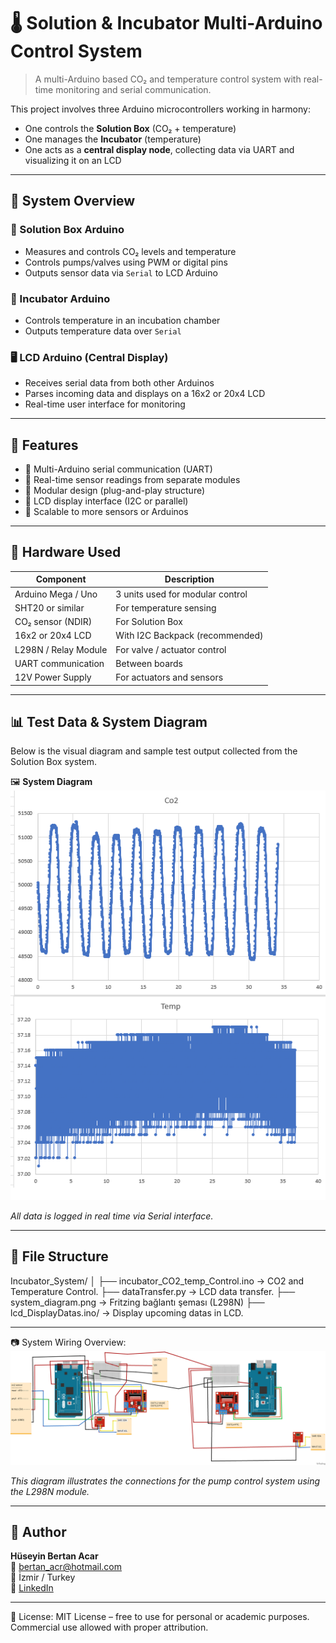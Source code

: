 # 🌡️ Solution & Incubator Multi-Arduino Control System

> A multi-Arduino based CO₂ and temperature control system with real-time monitoring and serial communication.

This project involves three Arduino microcontrollers working in harmony:
- One controls the **Solution Box** (CO₂ + temperature)
- One manages the **Incubator** (temperature)
- One acts as a **central display node**, collecting data via UART and visualizing it on an LCD

---

## 🧠 System Overview

### 🧪 Solution Box Arduino
- Measures and controls CO₂ levels and temperature
- Controls pumps/valves using PWM or digital pins
- Outputs sensor data via `Serial` to LCD Arduino

### 🐣 Incubator Arduino
- Controls temperature in an incubation chamber
- Outputs temperature data over `Serial`

### 🖥️ LCD Arduino (Central Display)
- Receives serial data from both other Arduinos
- Parses incoming data and displays on a 16x2 or 20x4 LCD
- Real-time user interface for monitoring

---

## 🚀 Features

- 🔁 Multi-Arduino serial communication (UART)
- 🔧 Real-time sensor readings from separate modules
- 🧩 Modular design (plug-and-play structure)
- 💬 LCD display interface (I2C or parallel)
- 📡 Scalable to more sensors or Arduinos

---

## 🔌 Hardware Used

| Component             | Description                        |
|----------------------|------------------------------------|
| Arduino Mega / Uno   | 3 units used for modular control   |
| SHT20 or similar     | For temperature sensing            |
| CO₂ sensor (NDIR)    | For Solution Box                   |
| 16x2 or 20x4 LCD     | With I2C Backpack (recommended)    |
| L298N / Relay Module | For valve / actuator control       |
| UART communication   | Between boards                     |
| 12V Power Supply     | For actuators and sensors          |

---

## 📊 Test Data & System Diagram

Below is the visual diagram and sample test output collected from the Solution Box system.

🖼️ **System Diagram**  
![System Diagram](data.png)


*All data is logged in real time via Serial interface.*

---

## 📁 File Structure

Incubator_System/
│
├── incubator_CO2_temp_Control.ino       → CO2 and Temperature Control.
├── dataTransfer.py                      → LCD data transfer.
├── system_diagram.png                   → Fritzing bağlantı şeması (L298N)
├── lcd_DisplayDatas.ino/                → Display upcoming datas in LCD.

---

📷 System Wiring Overview:
![Wiring Diagram](system_diagram.png)

*This diagram illustrates the connections for the pump control system using the L298N module.*


---
## 👤 Author

**Hüseyin Bertan Acar**  
📧 bertan_acr@hotmail.com  
📍 İzmir / Turkey  
🔗 [LinkedIn](https://www.linkedin.com/in/huseyin-bertan-acar/)

---
📄 License:
MIT License – free to use for personal or academic purposes.  
Commercial use allowed with proper attribution.

